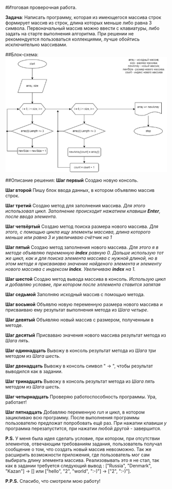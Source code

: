 #Итоговая проверочная работа.

**Задача**: Написать программу, которая из имеющегося массива строк формирует массив из строк, длина которых меньше либо равна 3 символа. Первоначальный массив можно ввести с клавиатуры, либо задать на старте выполнения алгоритма. При решении не рекомендуется пользоваться коллекциями, лучше обойтись исключительно массивами.

##Блок-схема:
![Блок-схема](diagram.jpg)

##Описание решения:
**Шаг первый**
Создаю новую консоль.

**Шаг второй**
Пишу блок ввода данных, в котором объявляю массив строк.

**Шаг третий**
Создаю метод для заполнения массива. 
*Для этого использовал цикл. Заполнение происходит нажатием клавиши **Enter**, после ввода элемента.*

**Шаг четвёртый**
Создаю метод поиска размера нового массива.
*Для этого, с помощью цикла ищу элементы массива, длина которого меньше или равна 3 и увеличиваю счётчик на 1*

**Шаг пятый**
Создаю метод заполнения нового массива.
*Для этого я в методе объявляю переменную **index** равную 0. 
Дальше использую тот же цикл, как и для поиска элемента массива с нужной длиной, но в этом методе я присваиавю значение найденого элемента и элементу нового массива с индексом **index**. Увеличиваю **index** на 1.*

**Шаг шестой**
Создаю метод вывода массива в консоль.
*Использую цикл и добавляю условие, при котором после эллемента ставится запятая*

**Шаг седьмой**
Заполняю исходный массив с помощью метода.

**Шаг восьмой**
Объявлю новую переменную размера нового массива и присваиваю ему результат выполнения метода из *Шага четыре*.

**Шаг девятый**
Объявляю новый массив с размером, полученным в методе.

**Шаг десятый**
Присваваю значения нового массива результат метода из *Шага пять*.

**Шаг одиннадцать**
Вывожу в консоль результат метода из *Шага три* методом из *Шага шесть*.

**Шаг двенадцать**
Вывожу в консоль символ " -> ", чтобы результат выводился как в задании.

**Шаг тринадцать**
Вывожу в консоль результат метода из *Шага пять* методом из *Шага шесть*.

**Шаг четырнадцать**
Проверяю работоспособность программы. Ура, работает!

**Шаг пятнадцать**
Добавляю переменную *run* и цикл, в котором зацикливаю всю программу. После выполнения программы пользователю предложат попробовать ещё раз. При нажатии клавиши *y* программа перезапустится, при нажатии любой другой - завершится.

**P.S.**
У меня была идея сделать условие, при котором, при отсутствии элементов, отвечающим требованиям задания, пользователь получал сообщение о том, что создать новый массив невозможно. Так же расширить возможности приложения, где пользователь мог сам выбирать длину элемента массива. Реализовывать это я не стал, так как в задании требуется следующий вывод : ["Russia", "Denmark", "Kazan"] -> [] или ["hello", "2", "world", ":-)"] -> ["2", ":-)"].

**P.P.S.**
Спасибо, что смотрели мою работу!

